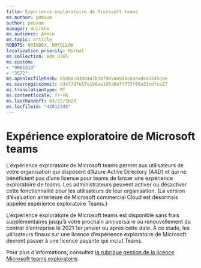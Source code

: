 ```yaml
---
title: Expérience exploratoire de Microsoft teams
ms.author: pebaum
author: pebaum
manager: mnirkhe
ms.audience: Admin
ms.topic: article
ROBOTS: NOINDEX, NOFOLLOW
localization_priority: Normal
ms.collection: Adm_O365
ms.custom:
- "9001513"
- "3572"
ms.openlocfilehash: 65888cd3d0447b7bf9894498bc64ead443345c8e
ms.sourcegitcommit: d3477d7e57e196aa195a6eff773f08a33cdfce27
ms.translationtype: MT
ms.contentlocale: fr-FR
ms.lasthandoff: 03/12/2020
ms.locfileid: "42612345"
---
```

# <a name="microsoft-teams-exploratory-experience"></a>Expérience exploratoire de Microsoft teams

L’expérience exploratoire de Microsoft teams permet aux utilisateurs de votre organisation qui disposent d’Azure Active Directory (AAD) et qui ne bénéficient pas d’une licence pour teams de lancer une expérience exploratoire de teams. Les administrateurs peuvent activer ou désactiver cette fonctionnalité pour les utilisateurs de leur organisation. (La version d’évaluation antérieure de Microsoft commercial Cloud est désormais appelée expérience exploratoire Teams.)

L’expérience exploratoire de Microsoft teams est disponible sans frais supplémentaires jusqu’à votre prochain anniversaire ou renouvellement du contrat d’entreprise le 2021 1er janvier ou après cette date. À ce stade, les utilisateurs finaux sur une licence d’expérience exploratoire de Microsoft devront passer à une licence payante qui inclut Teams.

Pour plus d’informations, consultez [la rubrique gestion de la licence Microsoft teams exploratoire](https://docs.microsoft.com/microsoftteams/teams-exploratory/).
